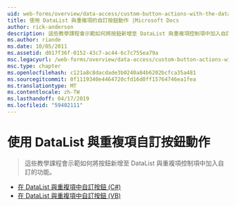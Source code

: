 ```yaml
---
uid: web-forms/overview/data-access/custom-button-actions-with-the-datalist-and-repeater/index
title: 使用 DataList 與重複項的自訂按鈕動作 |Microsoft Docs
author: rick-anderson
description: 這些教學課程會示範如何將按鈕新增至 DataList 與重複項控制項中加入自訂的功能。
ms.author: riande
ms.date: 10/05/2011
ms.assetid: d017f36f-0152-43c7-ac44-6c7c755ea79a
msc.legacyurl: /web-forms/overview/data-access/custom-button-actions-with-the-datalist-and-repeater
msc.type: chapter
ms.openlocfilehash: c121a8c8dacdade3b0240a84b6202bcfca35a481
ms.sourcegitcommit: 0f1119340e4464720cfd16d0ff15764746ea1fea
ms.translationtype: MT
ms.contentlocale: zh-TW
ms.lasthandoff: 04/17/2019
ms.locfileid: "59402111"
---
```

# <a name="custom-button-actions-with-the-datalist-and-repeater"></a>使用 DataList 與重複項自訂按鈕動作

> 這些教學課程會示範如何將按鈕新增至 DataList 與重複項控制項中加入自訂的功能。


- [在 DataList 與重複項中自訂按鈕 (C#)](custom-buttons-in-the-datalist-and-repeater-cs.md)
- [在 DataList 與重複項中自訂按鈕 (VB)](custom-buttons-in-the-datalist-and-repeater-vb.md)
